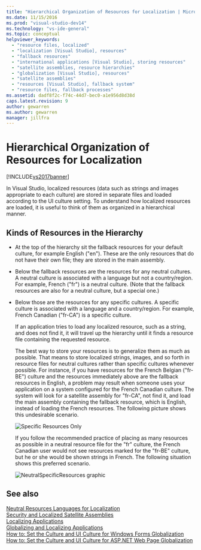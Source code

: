 ```yaml
---
title: "Hierarchical Organization of Resources for Localization | Microsoft Docs"
ms.date: 11/15/2016
ms.prod: "visual-studio-dev14"
ms.technology: "vs-ide-general"
ms.topic: conceptual
helpviewer_keywords: 
  - "resource files, localized"
  - "localization [Visual Studio], resources"
  - "fallback resources"
  - "international applications [Visual Studio], storing resources"
  - "satellite assemblies, resource hierarchies"
  - "globalization [Visual Studio], resources"
  - "satellite assemblies"
  - "resources [Visual Studio], fallback system"
  - "resource files, fallback processes"
ms.assetid: dadf8f2c-f74c-44d7-bec0-a1e956d8d38d
caps.latest.revision: 9
author: gewarren
ms.author: gewarren
manager: jillfra
---
```

# Hierarchical Organization of Resources for Localization
[!INCLUDE[vs2017banner](../includes/vs2017banner.md)]

In Visual Studio, localized resources (data such as strings and images appropriate to each culture) are stored in separate files and loaded according to the UI culture setting. To understand how localized resources are loaded, it is useful to think of them as organized in a hierarchical manner.  
  
## Kinds of Resources in the Hierarchy  
  
- At the top of the hierarchy sit the fallback resources for your default culture, for example English ("en"). These are the only resources that do not have their own file; they are stored in the main assembly.  
  
- Below the fallback resources are the resources for any neutral cultures. A neutral culture is associated with a language but not a country/region. For example, French ("fr") is a neutral culture. (Note that the fallback resources are also for a neutral culture, but a special one.)  
  
- Below those are the resources for any specific cultures. A specific culture is associated with a language and a country/region. For example, French Canadian ("fr-CA") is a specific culture.  
  
  If an application tries to load any localized resource, such as a string, and does not find it, it will travel up the hierarchy until it finds a resource file containing the requested resource.  
  
  The best way to store your resources is to generalize them as much as possible. That means to store localized strings, images, and so forth in resource files for neutral cultures rather than specific cultures whenever possible. For instance, if you have resources for the French Belgian ("fr-BE") culture and the resources immediately above are the fallback resources in English, a problem may result when someone uses your application on a system configured for the French Canadian culture. The system will look for a satellite assembly for "fr-CA", not find it, and load the main assembly containing the fallback resource, which is English, instead of loading the French resources. The following picture shows this undesirable scenario.  
  
  ![Specific Resources Only](../ide/media/vbspecificresourcesonly.gif "vbSpecificResourcesOnly")  
  
  If you follow the recommended practice of placing as many resources as possible in a neutral resource file for the "fr" culture, the French Canadian user would not see resources marked for the "fr-BE" culture, but he or she would be shown strings in French. The following situation shows this preferred scenario.  
  
  ![NeutralSpecificResources graphic](../ide/media/vbneutralspecificresources.gif "vbNeutralSpecificResources")  
  
## See also  
 [Neutral Resources Languages for Localization](../ide/neutral-resources-languages-for-localization.md)   
 [Security and Localized Satellite Assemblies](../ide/security-and-localized-satellite-assemblies.md)   
 [Localizing Applications](../ide/localizing-applications.md)   
 [Globalizing and Localizing Applications](../ide/globalizing-and-localizing-applications.md)   
 [How to: Set the Culture and UI Culture for Windows Forms Globalization](https://msdn.microsoft.com/694e049f-0b91-474a-9789-d35124f248f0)   
 [How to: Set the Culture and UI Culture for ASP.NET Web Page Globalization](https://msdn.microsoft.com/library/76091f86-f967-4687-a40f-de87bd8cc9a0)
